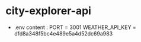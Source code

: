 # city-explorer-api

* .env content : 
PORT = 3001
WEATHER_API_KEY = dfd8a348f5bc4e489e5a4d52dc69a983